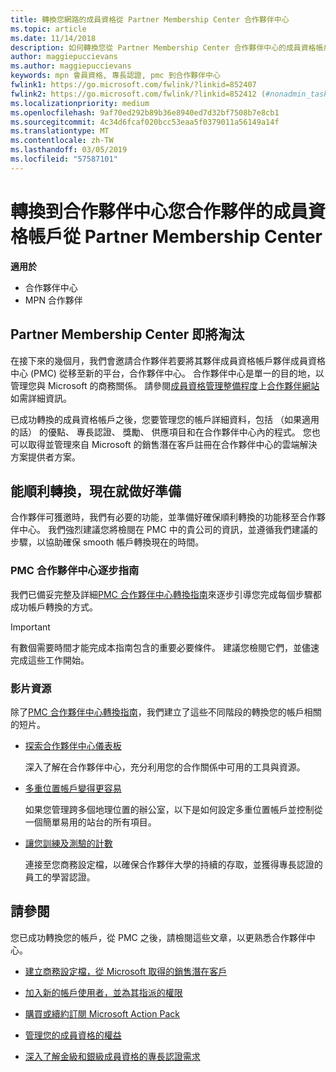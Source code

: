 ```yaml
---
title: 轉換您網路的成員資格從 Partner Membership Center 合作夥伴中心
ms.topic: article
ms.date: 11/14/2018
description: 如何轉換您從 Partner Membership Center 合作夥伴中心的成員資格帳戶。
author: maggiepuccievans
ms.author: maggiepuccievans
keywords: mpn 會員資格, 專長認證, pmc 到合作夥伴中心
fwlink1: https://go.microsoft.com/fwlink/?linkid=852407
fwlink2: https://go.microsoft.com/fwlink/?linkid=852412 (#nonadmin_tasks)
ms.localizationpriority: medium
ms.openlocfilehash: 9af70ed292b89b36e8940ed7d32bf7508b7e8cb1
ms.sourcegitcommit: 4c34d6fcaf020bcc53eaa5f0379011a56149a14f
ms.translationtype: MT
ms.contentlocale: zh-TW
ms.lasthandoff: 03/05/2019
ms.locfileid: "57587101"
---
```

# <a name="transition-your-partner-membership-account-from-partner-membership-center-to-partner-center"></a>轉換到合作夥伴中心您合作夥伴的成員資格帳戶從 Partner Membership Center

**適用於**

- 合作夥伴中心
- MPN 合作夥伴

## <a name="partner-membership-center-being-retired"></a>Partner Membership Center 即將淘汰

在接下來的幾個月，我們會邀請合作夥伴若要將其夥伴成員資格帳戶夥伴成員資格中心 (PMC) 從移至新的平台，合作夥伴中心。 合作夥伴中心是單一的目的地，以管理您與 Microsoft 的商務關係。 請參閱[成員資格管理整備程度](https://partner.microsoft.com/support/partner-center-help)上[合作夥伴網站](https://partner.microsoft.com/commercial)如需詳細資訊。

已成功轉換的成員資格帳戶之後，您要管理您的帳戶詳細資料，包括 （如果適用的話） 的優點、 專長認證、 獎勵、 供應項目和在合作夥伴中心內的程式。 您也可以取得並管理來自 Microsoft 的銷售潛在客戶註冊在合作夥伴中心的雲端解決方案提供者方案。

## <a name="prepare-now-for-a-smooth-transition"></a>能順利轉換，現在就做好準備

合作夥伴可獲邀時，我們有必要的功能，並準備好確保順利轉換的功能移至合作夥伴中心。 我們強烈建議您將檢閱在 PMC 中的貴公司的資訊，並遵循我們建議的步驟，以協助確保 smooth 帳戶轉換現在的時間。

### <a name="pmc-to-partner-center-step-by-step-guide"></a>PMC 合作夥伴中心逐步指南

我們已備妥完整及詳細[PMC 合作夥伴中心轉換指南](https://assetsprod.microsoft.com/mpn/en-us/membership-account-set-up-guide.pdf)來逐步引導您完成每個步驟都成功帳戶轉換的方式。

>[!IMPORTANT]
>有數個需要時間才能完成本指南包含的重要必要條件。 建議您檢閱它們，並儘速完成這些工作開始。

### <a name="video-resources"></a>影片資源

除了[PMC 合作夥伴中心轉換指南](https://assetsprod.microsoft.com/mpn/en-us/membership-account-set-up-guide.pdf)，我們建立了這些不同階段的轉換您的帳戶相關的短片。 

- [探索合作夥伴中心儀表板](https://partner.microsoft.com/support/partner-center-help)
 
  深入了解在合作夥伴中心，充分利用您的合作關係中可用的工具與資源。

- [多重位置帳戶變得更容易](https://partner.microsoft.com/support/partner-center-help)
 
  如果您管理跨多個地理位置的辦公室，以下是如何設定多重位置帳戶並控制從一個簡單易用的站台的所有項目。

- [讓您訓練及測驗的計數](https://partner.microsoft.com/support/partner-center-help)

  連接至您商務設定檔，以確保合作夥伴大學的持續的存取，並獲得專長認證的員工的學習認證。

## <a name="see-also"></a>請參閱

您已成功轉換您的帳戶，從 PMC 之後，請檢閱這些文章，以更熟悉合作夥伴中心。

-   [建立商務設定檔，從 Microsoft 取得的銷售潛在客戶](create-a-marketing-profile.md)

-   [加入新的帳戶使用者，並為其指派的權限](create-user-accounts-and-set-permissions.md)

-   [購買或續約訂閱 Microsoft Action Pack](mpn-get-action-pack.md)

-   [管理您的成員資格的權益](manage-your-partner-network-benefits.md)

-   [深入了解金級和銀級成員資格的專長認證需求](https://partner.microsoft.com/membership/competencies)





